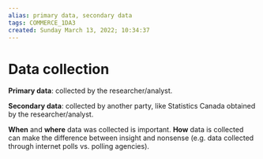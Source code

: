 ```yaml
---
alias: primary data, secondary data
tags: COMMERCE_1DA3
created: Sunday March 13, 2022; 10:34:37 
---
```

# Data collection
**Primary data**: collected by the researcher/analyst.

**Secondary data**: collected by another party, like Statistics Canada obtained by the researcher/analyst. 

**When** and **where** data was collected is important. **How** data is collected can make the difference between insight and nonsense (e.g. data collected through internet polls vs. polling agencies). 